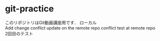 # git-practice
このリポジトリはGit動画講座用です．
ローカル  
Add change
conflict
update on the remote repo
conflict test at remote repo
2回目のテスト
